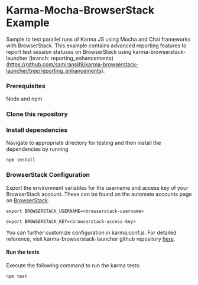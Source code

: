  Karma-Mocha-BrowserStack Example
=========

Sample to test parallel runs of Karma JS using Mocha and Chai frameworks with BrowserStack. This example contains advanced reporting features to report test session statuses on BrowserStack using karma-browserstack-launcher (branch: reporting_enhancements) (https://github.com/samirans89/karma-browserstack-launcher/tree/reporting_enhancements).

### Prerequisites
Node and npm

### Clone this repository

### Install dependencies

Navigate to appropriate directory for testing and then install the dependencies by running

`npm install`

### BrowserStack Configuration

Export the environment variables for the username and access key of your BrowserStack account.
These can be found on the automate accounts page on [BrowserStack](https://www.browserstack.com/accounts/automate).

`export BROWSERSTACK_USERNAME=<browserstack-username>`

`export BROWSERSTACK_KEY=<browserstack-access-key>`

You can further customize configuration in karma.conf.js. For detailed reference, visit karma-browserstack-launcher github repository [here](https://github.com/samirans89/karma-browserstack-launcher/tree/reporting_enhancements).

#### Run the tests

Execute the following command to run the karma tests:

`npm test`
